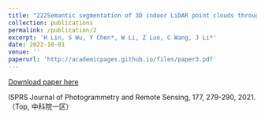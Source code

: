 ```yaml
---
title: "222Semantic segmentation of 3D indoor LiDAR point clouds through feature pyramid architecture search"
collection: publications
permalink: /publication/2
excerpt: 'H Lin, S Wu, Y Chen*, W Li, Z Luo, C Wang, J Li*'
date: 2022-10-01
venue: ''
paperurl: 'http://academicpages.github.io/files/paper3.pdf'
---
```


[Download paper here](http://academicpages.github.io/files/paper3.pdf)

ISPRS Journal of Photogrammetry and Remote Sensing, 177, 279-290, 2021. （Top, 中科院一区）
